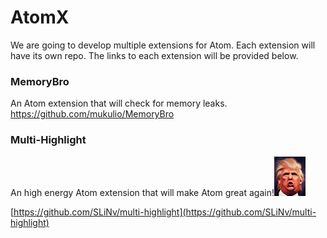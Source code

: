 # AtomX
We are going to develop multiple extensions for Atom. Each extension will have its own repo. The links to each extension will be provided below.


### MemoryBro
An Atom extension that will check for memory leaks.
https://github.com/mukulio/MemoryBro

### Multi-Highlight
An high energy Atom extension that will make Atom great again!![DT](img/DT.jpg)

[https://github.com/SLiNv/multi-highlight](https://github.com/SLiNv/multi-highlight)
